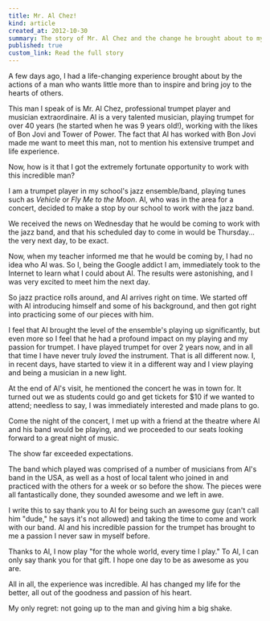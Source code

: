 ```yaml
---
title: Mr. Al Chez!
kind: article
created_at: 2012-10-30
summary: The story of Mr. Al Chez and the change he brought about to my life.
published: true
custom_link: Read the full story
---
```


A few days ago, I had a life-changing experience brought about by the actions of a man who wants little more than to inspire and bring joy to the hearts of others.

This man I speak of is Mr. Al Chez, professional trumpet player and musician extraordinaire. Al is a very talented musician, playing trumpet for over 40 years (he started when he was 9 years old!), working with the likes of Bon Jovi and Tower of Power. The fact that Al has worked with Bon Jovi made me want to meet this man, not to mention his extensive trumpet and life experience.

Now, how is it that I got the extremely fortunate opportunity to work with this incredible man?

I am a trumpet player in my school's jazz ensemble/band, playing tunes such as *Vehicle* or *Fly Me to the Moon*. Al, who was in the area for a concert, decided to make a stop by our school to work with the jazz band.

We received the news on Wednesday that he would be coming to work with the jazz band, and that his scheduled day to come in would be Thursday... the very next day, to be exact.

Now, when my teacher informed me that he would be coming by, I had no idea who Al was. So I, being the Google addict I am, immediately took to the Internet to learn what I could about Al. The results were astonishing, and I was very excited to meet him the next day.

So jazz practice rolls around, and Al arrives right on time. We started off with Al introducing himself and some of his background, and then got right into practicing some of our pieces with him.

I feel that Al brought the level of the ensemble's playing up significantly, but even more so I feel that he had a profound impact on my playing and my passion for trumpet. I have played trumpet for over 2 years now, and in all that time I have never truly *loved* the instrument. That is all different now. I, in recent days, have started to view it in a different way and I view playing and being a musician in a new light.

At the end of Al's visit, he mentioned the concert he was in town for. It turned out we as students could go and get tickets for $10 if we wanted to attend; needless to say, I was immediately interested and made plans to go.

Come the night of the concert, I met up with a friend at the theatre where Al and his band would be playing, and we proceeded to our seats looking forward to a great night of music.

The show far exceeded expectations.

The band which played was comprised of a number of musicians from Al's band in the USA, as well as a host of local talent who joined in and practiced with the others for a week or so before the show. The pieces were all fantastically done, they sounded awesome and we left in awe.

I write this to say thank you to Al for being such an awesome guy (can't call him "dude," he says it's not allowed) and taking the time to come and work with our band. Al and his incredible passion for the trumpet has brought to me a passion I never saw in myself before.

Thanks to Al, I now play "for the whole world, every time I play." To Al, I can only say thank you for that gift. I hope one day to be as awesome as you are.

All in all, the experience was incredible. Al has changed my life for the better, all out of the goodness and passion of his heart.

My only regret: not going up to the man and giving him a big shake.